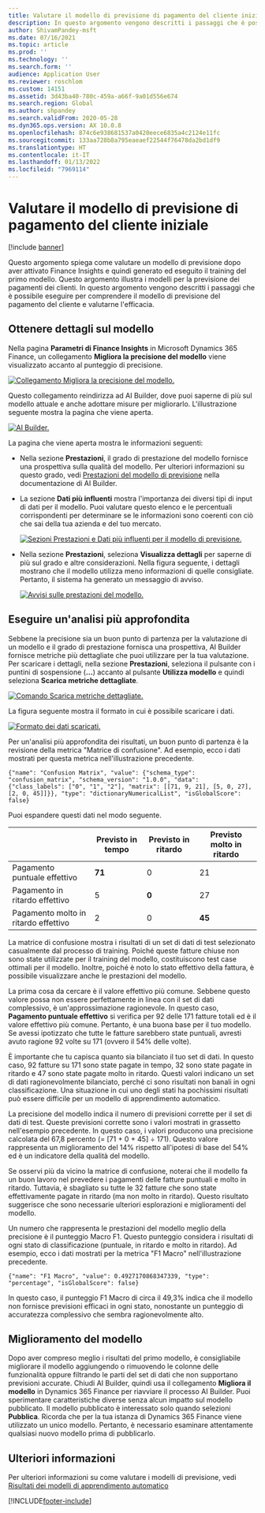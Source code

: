 ```yaml
---
title: Valutare il modello di previsione di pagamento del cliente iniziale
description: In questo argomento vengono descritti i passaggi che è possibile eseguire per comprendere il modello di previsione del pagamento del cliente e valutarne l'efficacia.
author: ShivamPandey-msft
ms.date: 07/16/2021
ms.topic: article
ms.prod: ''
ms.technology: ''
ms.search.form: ''
audience: Application User
ms.reviewer: roschlom
ms.custom: 14151
ms.assetid: 3d43ba40-780c-459a-a66f-9a01d556e674
ms.search.region: Global
ms.author: shpandey
ms.search.validFrom: 2020-05-28
ms.dyn365.ops.version: AX 10.0.8
ms.openlocfilehash: 874c6e938681537a0420eece6835a4c2124e11fc
ms.sourcegitcommit: 133aa728b8a795eaeaef22544f76478da2bd1df9
ms.translationtype: HT
ms.contentlocale: it-IT
ms.lasthandoff: 01/13/2022
ms.locfileid: "7969114"
---
```

# <a name="evaluate-the-initial-customer-payment-prediction-model"></a>Valutare il modello di previsione di pagamento del cliente iniziale

[!include [banner](../includes/banner.md)]

Questo argomento spiega come valutare un modello di previsione dopo aver attivato Finance Insights e quindi generato ed eseguito il training del primo modello. Questo argomento illustra i modelli per la previsione dei pagamenti dei clienti. In questo argomento vengono descritti i passaggi che è possibile eseguire per comprendere il modello di previsione del pagamento del cliente e valutarne l'efficacia.

## <a name="getting-details-about-the-model"></a>Ottenere dettagli sul modello

Nella pagina **Parametri di Finance Insights** in Microsoft Dynamics 365 Finance, un collegamento **Migliora la precisione del modello** viene visualizzato accanto al punteggio di precisione.

[![Collegamento Migliora la precisione del modello.](./media/prediction-model.png)](./media/prediction-model.png)

Questo collegamento reindirizza ad AI Builder, dove puoi saperne di più sul modello attuale e anche adottare misure per migliorarlo. L'illustrazione seguente mostra la pagina che viene aperta.

[![AI Builder.](./media/what-to-predict.png)](./media/what-to-predict.png)

La pagina che viene aperta mostra le informazioni seguenti:

- Nella sezione **Prestazioni**, il grado di prestazione del modello fornisce una prospettiva sulla qualità del modello. Per ulteriori informazioni su questo grado, vedi [Prestazioni del modello di previsione](/ai-builder/prediction-performance) nella documentazione di AI Builder.
- La sezione **Dati più influenti** mostra l'importanza dei diversi tipi di input di dati per il modello. Puoi valutare questo elenco e le percentuali corrispondenti per determinare se le informazioni sono coerenti con ciò che sai della tua azienda e del tuo mercato.

    [![Sezioni Prestazioni e Dati più influenti per il modello di previsione.](./media/models.png)](./media/models.png)

- Nella sezione **Prestazioni**, seleziona **Visualizza dettagli** per saperne di più sul grado e altre considerazioni. Nella figura seguente, i dettagli mostrano che il modello utilizza meno informazioni di quelle consigliate. Pertanto, il sistema ha generato un messaggio di avviso.

    [![Avvisi sulle prestazioni del modello.](./media/details.png)](./media/details.png)

## <a name="digging-deeper"></a>Eseguire un'analisi più approfondita

Sebbene la precisione sia un buon punto di partenza per la valutazione di un modello e il grado di prestazione fornisca una prospettiva, AI Builder fornisce metriche più dettagliate che puoi utilizzare per la tua valutazione. Per scaricare i dettagli, nella sezione **Prestazioni**, seleziona il pulsante con i puntini di sospensione (**...**) accanto al pulsante **Utilizza modello** e quindi seleziona **Scarica metriche dettagliate**.

[![Comando Scarica metriche dettagliate.](./media/performance.png)](./media/performance.png)

La figura seguente mostra il formato in cui è possibile scaricare i dati.

[![Formato dei dati scaricati.](./media/data-format.png)](./media/data-format.png)

Per un'analisi più approfondita dei risultati, un buon punto di partenza è la revisione della metrica "Matrice di confusione". Ad esempio, ecco i dati mostrati per questa metrica nell'illustrazione precedente.

`{"name": "Confusion Matrix", "value": {"schema_type": "confusion_matrix", "schema_version": "1.0.0", "data": {"class_labels": ["0", "1", "2"], "matrix": [[71, 9, 21], [5, 0, 27], [2, 0, 45]]}}, "type": "dictionaryNumericalList", "isGlobalScore": false}`

Puoi espandere questi dati nel modo seguente.

| &nbsp;                   | Previsto in tempo | Previsto in ritardo | Previsto molto in ritardo |
|--------------------------|-------------------|----------------|---------------------|
| Pagamento puntuale effettivo   | **71**            | 0              | 21                  |
| Pagamento in ritardo effettivo      | 5                 | **0**          | 27                  |
| Pagamento molto in ritardo effettivo | 2                 | 0              | **45**              |

La matrice di confusione mostra i risultati di un set di dati di test selezionato casualmente dal processo di training. Poiché queste fatture chiuse non sono state utilizzate per il training del modello, costituiscono test case ottimali per il modello. Inoltre, poiché è noto lo stato effettivo della fattura, è possibile visualizzare anche le prestazioni del modello.

La prima cosa da cercare è il valore effettivo più comune. Sebbene questo valore possa non essere perfettamente in linea con il set di dati complessivo, è un'approssimazione ragionevole. In questo caso, **Pagamento puntuale effettivo** si verifica per 92 delle 171 fatture totali ed è il valore effettivo più comune. Pertanto, è una buona base per il tuo modello. Se avessi ipotizzato che tutte le fatture sarebbero state puntuali, avresti avuto ragione 92 volte su 171 (ovvero il 54% delle volte).

È importante che tu capisca quanto sia bilanciato il tuo set di dati. In questo caso, 92 fatture su 171 sono state pagate in tempo, 32 sono state pagate in ritardo e 47 sono state pagate molto in ritardo. Questi valori indicano un set di dati ragionevolmente bilanciato, perché ci sono risultati non banali in ogni classificazione. Una situazione in cui uno degli stati ha pochissimi risultati può essere difficile per un modello di apprendimento automatico.

La precisione del modello indica il numero di previsioni corrette per il set di dati di test. Queste previsioni corrette sono i valori mostrati in grassetto nell'esempio precedente. In questo caso, i valori producono una precisione calcolata del 67,8 percento (= \[71 + 0 + 45\] ÷ 171). Questo valore rappresenta un miglioramento del 14% rispetto all'ipotesi di base del 54% ed è un indicatore della qualità del modello.

Se osservi più da vicino la matrice di confusione, noterai che il modello fa un buon lavoro nel prevedere i pagamenti delle fatture puntuali e molto in ritardo. Tuttavia, è sbagliato su tutte le 32 fatture che sono state effettivamente pagate in ritardo (ma non molto in ritardo). Questo risultato suggerisce che sono necessarie ulteriori esplorazioni e miglioramenti del modello.

Un numero che rappresenta le prestazioni del modello meglio della precisione è il punteggio Macro F1. Questo punteggio considera i risultati di ogni stato di classificazione (puntuale, in ritardo e molto in ritardo). Ad esempio, ecco i dati mostrati per la metrica "F1 Macro" nell'illustrazione precedente.

`{"name": "F1 Macro", "value": 0.4927170868347339, "type": "percentage", "isGlobalScore": false}`

In questo caso, il punteggio F1 Macro di circa il 49,3% indica che il modello non fornisce previsioni efficaci in ogni stato, nonostante un punteggio di accuratezza complessivo che sembra ragionevolmente alto.

## <a name="improving-the-model"></a>Miglioramento del modello

Dopo aver compreso meglio i risultati del primo modello, è consigliabile migliorare il modello aggiungendo o rimuovendo le colonne delle funzionalità oppure filtrando le parti del set di dati che non supportano previsioni accurate. Chiudi AI Builder, quindi usa il collegamento **Migliora il modello** in Dynamics 365 Finance per riavviare il processo AI Builder. Puoi sperimentare caratteristiche diverse senza alcun impatto sul modello pubblicato. Il modello pubblicato è interessato solo quando selezioni **Pubblica**. Ricorda che per la tua istanza di Dynamics 365 Finance viene utilizzato un unico modello. Pertanto, è necessario esaminare attentamente qualsiasi nuovo modello prima di pubblicarlo.

## <a name="for-more-information"></a>Ulteriori informazioni

Per ulteriori informazioni su come valutare i modelli di previsione, vedi [Risultati dei modelli di apprendimento automatico](/confusion-matrix.md)

[!INCLUDE[footer-include](../../includes/footer-banner.md)]
